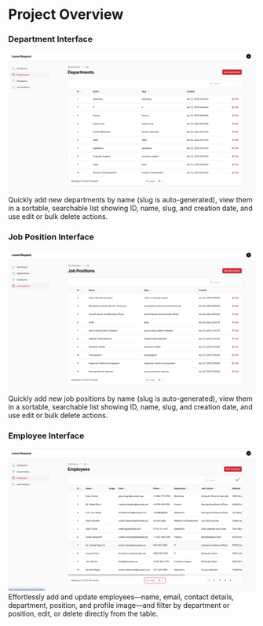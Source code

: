 # Project Overview

### Department Interface
![Department Interface Screenshot](docs/images/departments.png)
Quickly add new departments by name (slug is auto-generated), view them in a sortable, searchable list showing ID, name, slug, and creation date, and use edit or bulk delete actions.

### Job Position Interface
![Department Interface Screenshot](docs/images/job-positions.png)
Quickly add new job positions by name (slug is auto-generated), view them in a sortable, searchable list showing ID, name, slug, and creation date, and use edit or bulk delete actions.

### Employee Interface
![Department Interface Screenshot](docs/images/employees.png)
Effortlessly add and update employees—name, email, contact details, department, position, and profile image—and filter by department or position, edit, or delete directly from the table.

